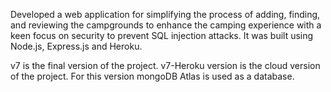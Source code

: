Developed a web application for simplifying the process of adding, finding, and reviewing the campgrounds to enhance the camping experience with a keen focus on security to prevent SQL injection attacks. It was built using Node.js, Express.js and Heroku.

v7 is the final version of the project.
v7-Heroku version is the cloud version of the project. For this version mongoDB Atlas is used as a database.
